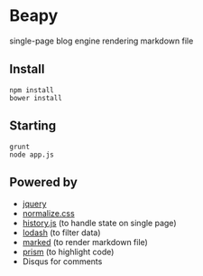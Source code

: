 Beapy
=====
single-page blog engine rendering markdown file

Install
-------
```
npm install
bower install
```

Starting
--------
```
grunt
node app.js
```

Powered by
----------
- [jquery](https://github.com/jquery/jquery)
- [normalize.css](https://github.com/necolas/normalize.css/)
- [history.js](https://github.com/browserstate/history.js) (to handle state on single page)
- [lodash](https://github.com/bestiejs/lodash) (to filter data)
- [marked](https://github.com/chjj/marked) (to render markdown file)
- [prism](https://github.com/LeaVerou/prism) (to highlight code)
- Disqus for comments